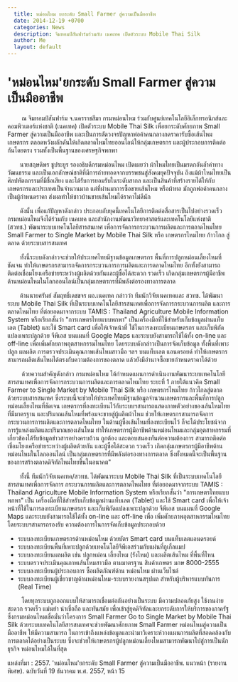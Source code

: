 ```yaml
---
  title: หม่อนไหม ยกระดับ Small Farmer สู่ความเป็นมืออาชีพ
  date: 2014-12-19 +0700		  
  categories: News		
  description: จิมทอมป์สันฟาร์มร่วมกับ เนคเทค เปิดตัวระบบ Mobile Thai Silk 
  author: Me		  
  layout: default
---
```


# 'หม่อนไหม'ยกระดับ Small Farmer สู่ความเป็นมืออาชีพ  

<p>&emsp;&emsp; ณ จิมทอมป์สันฟาร์ม จ.นครราชสีมา กรมหม่อนไหม ร่วมกับศูนย์เทคโนโลยีอิเล็กทรอนิกส์และคอมพิวเตอร์แห่งชาติ (เนคเทค) เปิดตัวระบบ Mobile Thai Silk เพื่อยกระดับศักยภาพ Small Farmer สู่ความเป็นมืออาชีพ และเป็นการตัดวงจรปัญหาพ่อค้าคนกลางกดราคารับซื้อเส้นไหมเกษตรกร ตลอดหวังผลักดันให้เกิดตลาดไหมไทยออนไลน์ให้กลุ่มเกษตรกร และผู้ประกอบการติดต่อกันโดยตรง รวมทั้งเป็นพื้นฐานของเศรษฐกิจพกพา</p>

<p> &emsp;&emsp;นายสฤษดิพร ชูประยูร รองอธิบดีกรมหม่อนไหม เปิดเผยว่า ผ้าไหมไทยเป็นมรดกอันล้ำค่าทางวัฒนธรรม และเป็นเอกลักษณ์ชาติที่มีการถ่ายทอดจากบรรพชนสู่สังคมยุคปัจจุบัน ถึงแม้ผ้าไหมไทยเป็นศิลปหัตถกรรมที่มีชื่อเสียง และได้รับการยอมรับในระดับสากล และเป็นสินค้าที่สร้างรายได้ให้กับเกษตรกรและประเทศเป็นจำนวนมาก แต่ที่ผ่านมาการซื้อขายเส้นไหม หรือผ้าทอ มักถูกพ่อค้าคนกลางเป็นผู้กำหนดราคา ส่งผลทำให้ชาวบ้านขายเส้นไหมได้ราคาไม่ดีนัก</p>

<p> &emsp;&emsp;ดังนั้น เพื่อแก้ปัญหาดังกล่าว ประกอบกับยุคนี้เทคโนโลยีการติดต่อสื่อสารเป็นไปอย่างรวดเร็ว กรมหม่อนไหมจึงได้ร่วมกับ เนคเทค และสำนักงานพัฒนาวิทยาศาสตร์และเทคโนโลยีแห่งชาติ (สวทช.) พัฒนาระบบเทคโนโลยีสารสนเทศ เพื่อการจัดการกระบวนการผลิตและการตลาดไหมไทย Small Farmer to Single Market by Mobile Thai Silk หรือ เกษตรกรไหมไทย ก้าวไกล สู่ตลาด ด้วยระบบสารสนเทศ</p>

<p> &emsp;&emsp;ทั้งนี้ระบบดังกล่าวจะช่วยให้ประเทศไทยมีฐานข้อมูลเกษตรกร พื้นที่การปลูกหม่อนเลี้ยงไหมที่ชัดเจน ทำให้เกษตรกรสามารถจัดการกระบวนการการผลิตและการตลาดไหมไทย อีกทั้งยังสามารถติดต่อเชื่อมโยงเครือข่ายระหว่างผู้ผลิตด้วยกันและผู้ซื้อได้สะดวก รวดเร็ว เกิดกลุ่มเกษตรกรผู้มีอาชีพด้านหม่อนไหมในโลกออนไลน์เป็นกลุ่มเกษตรกรที่มีพลังต่อรองทางการตลาด</p>

<p> &emsp;&emsp;ด้านนายศรันย์ สัมฤทธิ์เดชขจร ผอ.เนคเทค กล่าวว่า ทีมนักวิจัยเนคเทคและ สวทช. ได้พัฒนาระบบ Mobile Thai Silk ที่เป็นระบบเทคโนโลยีสารสนเทศเพื่อการจัดการกระบวนการผลิต และการตลาดไหมไทย ที่ต่อยอดมาจากระบบ TAMIS : Thailand Agriculture Mobile Information System หรือเรียกสั้นว่า "การเกษตรไทยแบบพกพา" เป็นเครื่องมือที่ใช้สำหรับเก็บข้อมูลผ่านแท็บเลต (Tablet) และใช้ Smart card เพื่อให้เจ้าหน้าที่ ใช้ในการลงทะเบียนเกษตรกร และเก็บพิกัดแปลงเพาะปลูกด้วย จีพีเอส บนแผนที่ Google Maps และระบบยังสามารถใช้ได้ทั้ง on-line และ off-line เพื่อเพิ่มศักยภาพอุตสาหกรรมไหมไทย โดยระบบดังกล่าวเป็นการจัดเก็บข้อมูล ทั้งพื้นที่เพาะปลูก ผลผลิต การตรวจประเมินคุณภาพเส้นไหมสาวมือ ฯลฯ บนแท็บเลต แอนดรอยด์ ทำให้เกษตรกรสามารถผลิตเส้นไหมได้ตรงกับความต้องการของตลาด แล้วยังมีอำนาจซื้อขายกำหนดราคาได้ด้วย</p>

<p>&emsp;&emsp; ด้วยความสำคัญดังกล่าว กรมหม่อนไหม ได้กำหนดแผนการดำเนินงานพัฒนาระบบเทคโนโลยีสารสนเทศเพื่อการจัดการกระบวนการผลิตและการตลาดไหมไทย ระยะที่ 1 ภายใต้แนวคิด Small Farmer  to Single Market by Mobile Thai Silk หรือ เกษตรกรไหมไทย ก้าวไกลสู่ตลาด ด้วยระบบสารสนเทศ ซึ่งระบบนี้จะช่วยให้ประเทศไทยมีฐานข้อมูลจำนวนเกษตรกรและพื้นที่การปลูกหม่อนเลี้ยงไหมที่ชัดเจน เกษตรกรที่ลงทะเบียนไว้กับระบบฯสามารถแสดงภาพตัวอย่างของเส้นไหมไทยที่มีมาตรฐาน และปริมาณเส้นไหมที่พร้อมจะขายสู่ผู้ผลิตผ้าไหม ช่วยให้เกษตรกรสามารถจัดการกระบวนการการผลิตและการตลาดไหมไทย ในด้านผู้ซื้อเส้นไหมที่ลงทะเบียนไว้ ก็จะได้ประโยชน์จากการรู้แหล่งผลิตและปริมาณของเส้นไหม ทำให้เกษตรกรผู้มีอาชีพด้านหม่อนไหมและกลุ่มอุตสาหกรรมที่เกี่ยวข้องได้รับข้อมูลข่าวสารอย่างครบถ้วน ถูกต้อง และตอบสนองทันต่อความต้องการ สามารถติดต่อเชื่อมโยงเครือข่ายระหว่างผู้ผลิตด้วยกัน และผู้ซื้อได้สะดวก รวดเร็ว เกิดกลุ่มเกษตรกรผู้มีอาชีพด้านหม่อนไหมในโลกออนไลน์ เป็นกลุ่มเกษตรกรที่มีพลังต่อรองทางการตลาด ซึ่งทั้งหมดนี้จะเป็นพื้นฐานของการสร้างตลาดดิจิทัลไหมไทยขึ้นในอนาคต"</p>

<p> &emsp;&emsp;ทั้งนี้ ทีมนักวิจัยเนคเทค/สวทช. ได้พัฒนาระบบ Mobile Thai Silk ที่เป็นระบบเทคโนโลยีสารสนเทศเพื่อการจัดการ กระบวนการผลิตและการตลาดไหมไทย ที่ต่อยอดมาจากระบบ TAMIS : Thailand Agriculture Mobile Information System  หรือเรียกสั้นว่า "การเกษตรไทยแบบพกพา" เป็น เครื่องมือที่ใช้สำหรับเก็บข้อมูลผ่านแท็บเลต (Tablet) และใช้  Smart card เพื่อให้เจ้าหน้าที่ใช้ในการลงทะเบียนเกษตรกร และเก็บพิกัดแปลงเพาะปลูกด้วย จีพีเอส บนแผนที่ Google Maps  และระบบยังสามารถใช้ได้ทั้ง on-line และ off-line เพื่อ เพิ่มศักยภาพอุตสาหกรรมไหมไทย โดยระบบฯสามารถรองรับ ความต้องการในการจัดเก็บข้อมูลประกอบด้วย</p>

- ระบบลงทะเบียนเกษตรกรด้านหม่อนไหม ด้วยบัตร  Smart card บนแท็บเลตแอนดรอยด์
- ระบบลงทะเบียนพื้นที่เพาะปลูกด้วยเทคโนโลยีจีพีเอสร่วมกับแผ่นที่กูเกิ้ลแมป
- ระบบลงทะเบียนผลผลิต เช่น ปลูกหม่อน เลี้ยงไหม (รังไหม) และผลิตเส้นไหม ที่พื้นที่ไหน
- ระบบตรวจประเมินคุณภาพเส้นไหมสาวมือ ตามมาตรฐาน สินค้าเกษตร มกษ 8000-2555
- ระบบลงทะเบียนผู้ประกอบการ ซื้อผลิตภัณฑ์ด้าน หม่อนไหม ผ่านเว็บไซต์
- ระบบลงทะเบียนผู้เชี่ยวชาญด้านหม่อนไหม-ระบบรายงานสรุปผล สำหรับผู้บริหารแบบทันการ (Real Time)

<p>&emsp;&emsp; โดยทุกระบบถูกออกแบบให้สามารถเชื่อมต่อกันอย่างเป็นระบบ มีความปลอดภัยสูง ใช้งานง่าย สะดวก รวดเร็ว แม่นยำ น่าเชื่อถือ และทันสมัย เพื่อเข้าสู่ยุคดิจิทัลและยกระดับการให้บริการของภาครัฐ ซึ่งกรมหม่อนไหมเชื่อมั่นว่าโครงการ Small Farmer Go to Single Market by Mobile Thai Silk ด้วยระบบเทคโนโลยีสารสนเทศจะช่วยพัฒนาศักยภาพ Small Farmer หม่อนไหมสู่ความเป็นมืออาชีพ ให้มีความสามารถ ในการเข้าถึงแหล่งข้อมูลและนำมาวิเคราะห์วางแผนการผลิตที่สอดคล้องกับการตลาดได้อย่างเป็นระบบ ซึ่งจะช่วยให้เกษตรกรผู้ปลูกหม่อนเลี้ยงไหมสามารถพัฒนาไปสู่การเป็นนักธุรกิจ หม่อนไหมได้ในที่สุด </p>

<p> แหล่งที่มา : 2557. 'หม่อนไหม'ยกระดับ Small Farmer สู่ความเป็นมืออาชีพ. แนวหน้า (รายงานพิเศษ). ฉบับวันที่ 19 ธันวาคม พ.ศ. 2557, หน้า 15</p>
